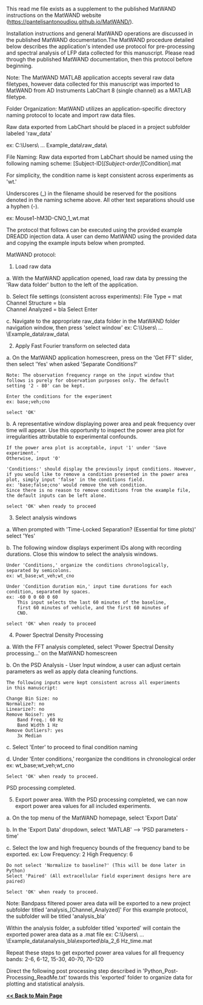 This read me file exists as a supplement to the published MatWAND 
instructions on the MatWAND website 
(https://pantelisantonoudiou.github.io/MatWAND/).

Installation instructions and general MatWAND operations are discussed 
in the published MatWAND documentation.The MatWAND procedure detailed 
below describes the application's intended use protocol for 
pre-processing and spectral analysis of LFP data collected for this 
manuscript.  Please read through the published MatWAND documentation, 
then this protocol before beginning. 

Note: 
The MatWAND MATLAB application accepts several raw data filetypes, 
however data collected for this manuscript was imported to MatWAND
from AD Instruments LabChart 8 (single channel) as a MATLAB filetype. 


Folder Organization: 
MatWAND utilizes an application-specific directory naming protocol to 
locate and import raw data files. 

Raw data exported from LabChart should be placed in a project subfolder
labeled 'raw_data' 

ex: C:\Users\ ... Example_data\raw_data\ 


File Naming: 
Raw data exported from LabChart should be named using the following
naming scheme: 
[Subject-ID]_[Subject-order]_[Condition].mat 

For simplicity, the condition name is kept consistent across 
experiments as 'wt.' 

Underscores (_) in the filename should be reserved 
for the positions denoted in the naming scheme above. All other text 
separations should use a hyphen (-). 

ex: Mouse1-hM3D-CNO_1_wt.mat 

The protocol that follows can be executed using the provided 
example DREADD injection data. A user can demo MatWAND using the 
provided data and copying the example inputs below when prompted. 

MatWAND protocol: 

1. Load raw data 

a. 	With the MatWAND application opened, load raw data by pressing the 
	'Raw data folder' button to the left of the application. 

b. 	Select file settings (consistent across experiments): 
	File Type = mat 
	Channel Structure = bla 	
	Channel Analyzed = bla 
	Select Enter 

c. 	Navigate to the appropriate raw_data folder in the MatWAND folder navigation 
	window, then press 'select window'
	ex: C:\Users\ ... \Example_data\raw_data\ 
	
2. Apply Fast Fourier transform on selected data 

a.  	On the MatWAND application homescreen, press on the 'Get FFT' 
	slider, then select 'Yes' when asked 'Separate Conditions?' 
	
	Note: The observation frequency range on the input window that 
	follows is purely for observation purposes only. The default 
	setting '2 - 80' can be kept. 

	Enter the conditions for the experiment 
	ex: base;veh;cno 

	select 'OK' 

b. 	A representative window displaying power area and peak frequency
	over time will appear. Use this opportunity to inspect the power
	area plot for irregularities attributable to experimental confounds. 

	If the power area plot is acceptable, input '1' under 'Save experiment.' 
	Otherwise, input '0' 

	'Conditions:' should display the previously input conditions. However, 
	if you would like to remove a condition presented in the power area 
	plot, simply input 'false' in the conditions field. 
	ex: 'base;false;cno' would remove the veh condition. 
	Since there is no reason to remove conditions from the example file, 
	the default inputs can be left alone. 

	select 'OK' when ready to proceed  

3. Select analysis windows 

a. 	When prompted with 'Time-Locked Separation? (Essential for time plots)' 
	select 'Yes' 

b. 	The following window displays experiment IDs along with recording durations. 
	Close this window to select the analysis windows. 
	
	Under 'Conditions,' organize the conditions chronologically, 
	separated by semicolons.  
	ex: wt_base;wt_veh;wt_cno 

	Under 'Condition duration min,' input time durations for each 
	condition, separated by spaces. 
	ex: -60 0 0 60 0 60 
	    This input selects the last 60 minutes of the baseline, 
	    first 60 minutes of vehicle, and the first 60 minutes of 
	    CNO.  

	select 'OK' when ready to proceed 

4. Power Spectral Density Processing 

a. 	With the FFT analysis completed, select 
	'Power Spectral Density processing...' on the MatWAND homescreen 

b. 	On the PSD Analysis - User Input window, a user can adjust certain
	parameters as well as apply data cleaning functions. 
	
	The following inputs were kept consistent across all experiments 
	in this manuscript: 
	
	Change Bin Size: no 
	Normalize?: no 
	Linearize?: no 
	Remove Noise?: yes 
		Band Freq.: 60 Hz 
		Band Width 1 Hz 
	Remove Outliers?: yes 
		3x Median 

c. 	Select 'Enter' to proceed to final condition naming 

d. 	Under 'Enter conditions,' reorganize the conditions in 
	chronological order 
	ex: wt_base;wt_veh;wt_cno 
	
	Select 'OK' when ready to proceed. 

PSD processing completed. 

5. Export power area. 
   With the PSD processing completed, we can now export power area values 
   for all included experiments. 

a. 	On the top menu of the MatWAND homepage, select 'Export Data' 

b. 	In the 'Export Data' dropdown, select 'MATLAB' --> 'PSD parameters - time'

c. 	Select the low and high frequency bounds of the frequency band to be exported. 
	ex: Low Frequency:  2 
	    High Frequency: 6 
	
	Do not select 'Normalize to baseline?' (This will be done later in Python) 
	Select 'Paired' (All extracellular field experiment designs here are paired) 

	Select 'OK' when ready to proceed. 

Note: 
Bandpass filtered power area data will be exported to a new project 
subfolder titled 'analysis_[Channel_Analyzed]' 
For this example protocol, the subfolder will be titled 'analysis_bla' 

Within the analysis folder, a subfolder titled 'exported' will contain 
the exported power area data as a .mat file 
ex: C:\Users\ ... \Example_data\analysis_bla\exported\bla_2_6 Hz_time.mat
	
Repeat these steps to get exported power area values for all frequency bands: 
2-6, 6-12, 15-30, 40-70, 70-120 

Direct the following post processing step described in 
'Python_Post-Processing_ReadMe.txt' towards this 'exported' folder 
to organize data for plotting and statistical analysis. 

**[<< Back to Main Page](/README.md)**
